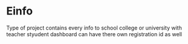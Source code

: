 # Einfo
Type of project contains every info to school college or university with teacher styudent dashboard can have there own registration id as well 
